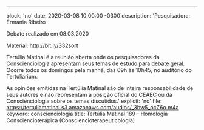 ---
block: 'no'
date: 2020-03-08 10:00:00 -0300
description: 'Pesquisadora: Ermania Ribeiro

  Debate realizado em 08.03.2020

  Material: http://bit.ly/332sort


  Tertúlia Matinal é a reunião aberta onde os pesquisadores da Conscienciologia apresentam
  seus temas de estudo para debate geral. Ocorre todos os domingos pela manhã, das
  09h às 10h45, no auditório do Tertuliarium.


  As opiniões emitidas na Tertúlia Matinal são de inteira responsabilidade de seus
  autores e não representam a posição oficial do CEAEC ou da Conscienciologia sobre
  os temas discutidos.'
explicit: 'no'
file: https://tertuliamatinal.s3.amazonaws.com/audios/_3bw5_ocZ6o.m4a
keyword: conscienciologia
title: Tertúlia Matinal 189 - Homologia Consciencioterápica (Consciencioterapeuticologia)
